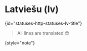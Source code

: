 # Latviešu (lv)
{id="statuses-http-statuses-lv-title"}



> All lines are translated 😊
>
{style="note"}

